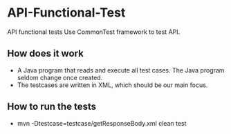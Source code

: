 API-Functional-Test
=================

API functional tests
Use CommonTest framework to test API.

How does it work
----------------
 - A Java program that reads and execute all test cases. The Java program seldom change once created.
 - The testcases are written in XML, which should be our main focus.

How to run the tests
--------------------
- mvn -Dtestcase=testcase/getResponseBody.xml clean test

